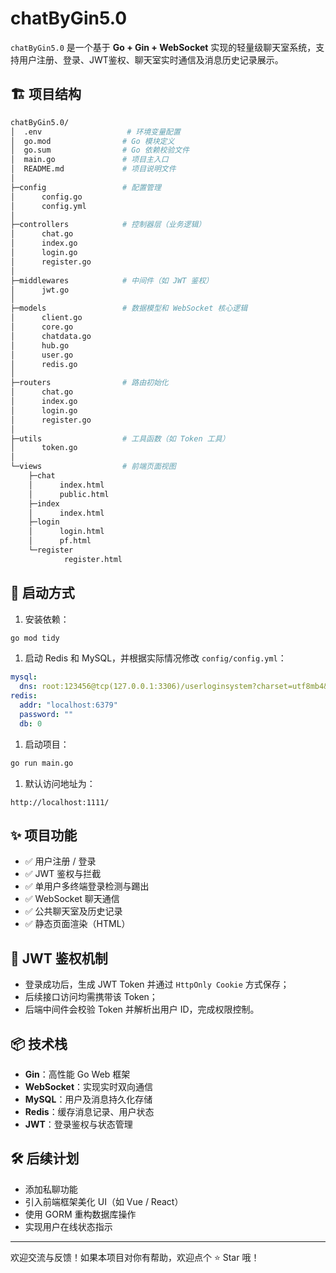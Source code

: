 # chatByGin5.0

`chatByGin5.0` 是一个基于 **Go + Gin + WebSocket** 实现的轻量级聊天室系统，支持用户注册、登录、JWT鉴权、聊天室实时通信及消息历史记录展示。

## 🏗 项目结构

```sh
chatByGin5.0/
│  .env                   # 环境变量配置
│  go.mod                # Go 模块定义
│  go.sum                # Go 依赖校验文件
│  main.go               # 项目主入口
│  README.md             # 项目说明文件
│
├─config                 # 配置管理
│      config.go
│      config.yml
│
├─controllers            # 控制器层（业务逻辑）
│      chat.go
│      index.go
│      login.go
│      register.go
│
├─middlewares            # 中间件（如 JWT 鉴权）
│      jwt.go
│
├─models                 # 数据模型和 WebSocket 核心逻辑
│      client.go
│      core.go
│      chatdata.go
│      hub.go
│      user.go
│      redis.go
│
├─routers                # 路由初始化
│      chat.go
│      index.go
│      login.go
│      register.go
│
├─utils                  # 工具函数（如 Token 工具）
│      token.go
│
└─views                  # 前端页面视图
    ├─chat
    │      index.html
    │      public.html
    ├─index
    │      index.html
    ├─login
    │      login.html
    │      pf.html
    └─register
            register.html
```

## 🚀 启动方式

1. 安装依赖：

```bash
go mod tidy
```

1. 启动 Redis 和 MySQL，并根据实际情况修改 `config/config.yml`：

```yaml
mysql:
  dns: root:123456@tcp(127.0.0.1:3306)/userloginsystem?charset=utf8mb4&parseTime=True&loc=Local
redis:
  addr: "localhost:6379"
  password: ""
  db: 0
```

1. 启动项目：

```bash
go run main.go
```

1. 默认访问地址为：

```
http://localhost:1111/
```

## ✨ 项目功能

- ✅ 用户注册 / 登录
- ✅ JWT 鉴权与拦截
- ✅ 单用户多终端登录检测与踢出
- ✅ WebSocket 聊天通信
- ✅ 公共聊天室及历史记录
- ✅ 静态页面渲染（HTML）

## 🔐 JWT 鉴权机制

- 登录成功后，生成 JWT Token 并通过 `HttpOnly Cookie` 方式保存；
- 后续接口访问均需携带该 Token；
- 后端中间件会校验 Token 并解析出用户 ID，完成权限控制。

## 📦 技术栈

- **Gin**：高性能 Go Web 框架
- **WebSocket**：实现实时双向通信
- **MySQL**：用户及消息持久化存储
- **Redis**：缓存消息记录、用户状态
- **JWT**：登录鉴权与状态管理

## 🛠 后续计划

-  添加私聊功能
-  引入前端框架美化 UI（如 Vue / React）
-  使用 GORM 重构数据库操作
-  实现用户在线状态指示

------

欢迎交流与反馈！如果本项目对你有帮助，欢迎点个 ⭐ Star 哦！
